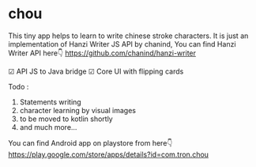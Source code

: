 # chou
This tiny app helps to learn to write chinese stroke characters.
It is just an implementation of Hanzi Writer JS API by chanind,
You can find Hanzi Writer API here👇
https://github.com/chanind/hanzi-writer

☑ API JS to Java bridge
☑ Core UI with flipping cards

Todo : 
1) Statements writing
2) character learning by visual images
3) to be moved to kotlin shortly
4) and much more...

You can find Android app on playstore from here👇
https://play.google.com/store/apps/details?id=com.tron.chou

